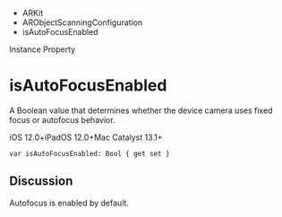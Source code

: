 

- ARKit
- ARObjectScanningConfiguration
-  isAutoFocusEnabled 

Instance Property

# isAutoFocusEnabled

A Boolean value that determines whether the device camera uses fixed focus or autofocus behavior.

iOS 12.0+iPadOS 12.0+Mac Catalyst 13.1+

``` source
var isAutoFocusEnabled: Bool { get set }
```

## Discussion

Autofocus is enabled by default.

